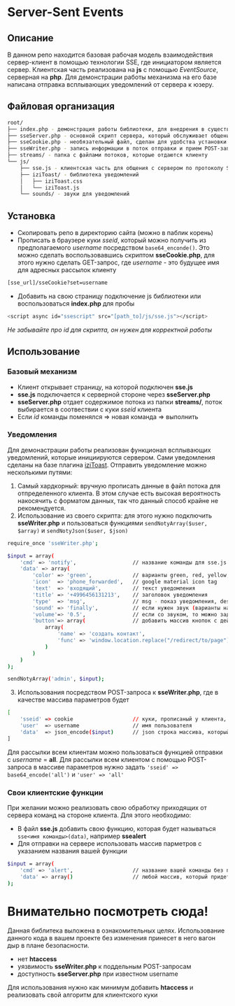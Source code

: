 # Server-Sent Events

## Описание

В данном репо находится базовая рабочая модель взаимодействия сервер-клиент в помощью технологии SSE, где инициатором является сервер. Клиентская часть реализована на **js** с помощью *EventSource*, серверная на **php**.
Для демонстрации работы механизма на его базе написана отправка всплывающих уведомлений от сервера к юзеру.



## Файловая организация

```sh
root/
├── index.php - демонстрация работы библиотеки, для внедрения в существующий проект копировать его не
├── sseServer.php - основной скрипт сервера, который обслуживает общение с клиентом по протоколу SSE
├── sseCookie.php - необязательный файл, сделан для удобства установки куки через GET-запрос
├── sseWriter.php - запись информации в поток отправки и прием POST-запросов на отправку
├── streams/ - папка с файлами потоков, которые отдаются клиенту
└── js/
    ├── sse.js - клиентская часть для общения с сервером по протоколу SSE
    ├── iziToast/ - библиотека уведомлений
    │   ├── iziToast.css
    │   └── iziToast.js
    └── sounds/ - звуки для уведомлений
```


## Установка

- Скопировать репо в директорию сайта (можно в паблик корень)
- Прописать в браузере куки *sseid*, который можно получить из предполагаемого *username* посредством `base64_enconde()`. Это можно сделать воспользовавшись скриптом **sseCookie.php**, для этого нужно сделать GET-запрос, где *username* - это будущее имя для адресных рассылок клиенту

```sh
[sse_url]/sseCookie?set=username
```

- Добавить на свою страницу подключение js библиотеки или воспользоваться **index.php** для пробы

```sh
<script async id="ssescript" src="[path_to]/js/sse.js"></script>
```

*Не забывайте про id для скрипта, он нужен для корректной работы*


## Использование

### Базовый механизм

- Клиент открывает страницу, на которой подключен **sse.js**
- **sse.js** подключается к серверной стороне через **sseServer.php**
- **sseServer.php** отдает содержимое потока из папки **streams/**, поток выбирается в соотвествии с куки *sseid* клиента
- Если *id* команды поменялся => новая команда => выполнить

### Уведомления

Для демонастрации работы реализован функционал всплывающих уведомлений, которые инициируются сервером.
Сами уведомления сделаны на базе плагина [iziToast](http://izitoast.marcelodolce.com/).
Отправить уведомление можно несколькими путями:
1. Самый хардкорный: вручную прописать данные в файл потока для отпределенного клиента. В этом случае есть высокая вероятность накосячить с форматом данных, так что данный способ крайне не рекомендуется.
2. Использование из своего скрипта: для этого нужно подключить **sseWriter.php** и пользоваться функциями `sendNotyArray($user, $array)` и `sendNotyJson($user, $json)`

```sh
require_once 'sseWriter.php';

$input = array(
    'cmd' => 'notify',                  // название команды для sse.js
    'data' => array(
        'color' => 'green',             // варианты green, red, yellow, blue, whit
        'icon'  => 'phone_forwarded',   // google material icon tag
        'text'  => 'входящий',          // текст уведомления
        'title' => '+4996456131213',    // заголовок уведомления
        'type'  => 'msg',               // msg - показ уведомления, destroy - убрать все показываемые уведомления
        'sound' => 'finally',           // если нужен звук (варианты названий в папке /js/sound/)
        'volume'=> '0.5',               // если со звуком, то можно задать громкость от 0 до 1
        'button'=> array(               // добавить массив кнопок с действием на них
            array(
                'name' => 'создать контакт',
                'func' => 'window.location.replace("/redirect/to/page");'
            )
        )
    )
);

sendNotyArray('admin', $input);
```

3. Использования посредством POST-запроса к **sseWriter.php**, где в качестве массива параметров будет

```sh
[
    'sseid' => cookie                   // куки, прописаный у клиента, base64_encode(username)
    'user'  => username                 // имя пользователя
    'data'  => json_encode($input)      // json строка массива, который показан выше
]
``` 

Для рассылки всем клиентам можно пользоваться функцией отправки с *username* = **all**. Для рассылки всем клиентом с помощью POST-запроса в массиве параметров нужно задать `'sseid' => base64_encode('all')` и `'user' => 'all'` 

### Свои клиентские функции

При желании можно реализовать свою обработку приходящих от сервера команд на стороне клиента.
Для этого необходимо:
- В файл **sse.js** добавить свою функцию, которая будет называться `sse<имя команды>(data)`, например **ssealert**
- Для отправки на сервере использовать массив парметров с указанием названия вашей функции

```sh
$input = array(
    'cmd' => 'alert',                   // название вашей команды без перфикса sse
    'data' => array()                   // любой массив, который придет в вашу фукнцию в качестве параметра data
);
```


# Внимательно посмотреть сюда!

Данная библитека выложена в ознакомительных целях. Использование данного кода в вашем проекте без изменения принесет в него вагон дыр в плане безопасности. 

- нет **htaccess**
- уязвимость **sseWriter.php** к поддельным POST-запросам
- доступность **sseServer.php** при известном username

Для использования нужно как минимум добавить **htaccess** и реализовать свой алгоритм для клиентского куки
